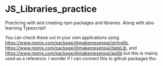 # JS_Libraries_practice
Practicing with and creating npm packages and libraries. Along with also learning Typescript! 

You can check these out in your own applications using https://www.npmjs.com/package/@makemesenpai/stringlib, https://www.npmjs.com/package/@makemesenpai/dateLib, and https://www.npmjs.com/package/@makemesenpai/apilib
but this is mainly used as a reference. I wonder if I can connect this to github packages tho. 
